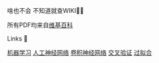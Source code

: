 啥也不会 不知道就查WIKI✊🏻

所有PDF均来自[维基百科](https://zh.wikipedia.org/)

Links 🔗

[机器学习](https://zh.wikipedia.org/wiki/机器学习) 
[人工神经网络](https://zh.wikipedia.org/wiki/人工神经网络) 
[卷积神经网络](https://zh.wikipedia.org/wiki/卷积神经网络)
[交叉验证](https://zh.wikipedia.org/wiki/交叉验证)
[过拟合](https://zh.wikipedia.org/wiki/过拟合)